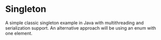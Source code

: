 # Singleton

A simple classic singleton example in Java with multithreading and serialization support.
An alternative approach will be using an enum with one element.
